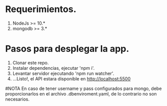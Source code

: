 # Requerimientos.
1. NodeJs >= 10.*
2. mongodb >= 3.*

# Pasos para desplegar la app.
1. Clonar este repo.
2. Instalar dependencias, ejecutar 'npm i'.
4. Levantar servidor ejecutando 'npm run watcher'.
5. ...Listo!, el API estara disponible en [http://localhost:5500](http://localhost:5500/marvel/heros)

#NOTA
 En caso de tener username y pass configurados para mongo, debe proporcionarlos en el archivo .dbenviroment.yaml, de lo contrario no son necesarios.
